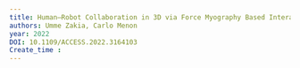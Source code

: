 ```yaml
---
title: Human–Robot Collaboration in 3D via Force Myography Based Interactive Force Estimations Using Cross-Domain Generalization
authors: Umme Zakia, Carlo Menon
year: 2022
DOI: 10.1109/ACCESS.2022.3164103
Create_time :  
---
```


